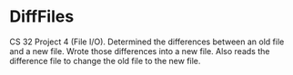 # DiffFiles
CS 32 Project 4 (File I/O). Determined the differences between an old file and a new file. Wrote those differences into a new file. Also reads the difference file to change the old file to the new file.
